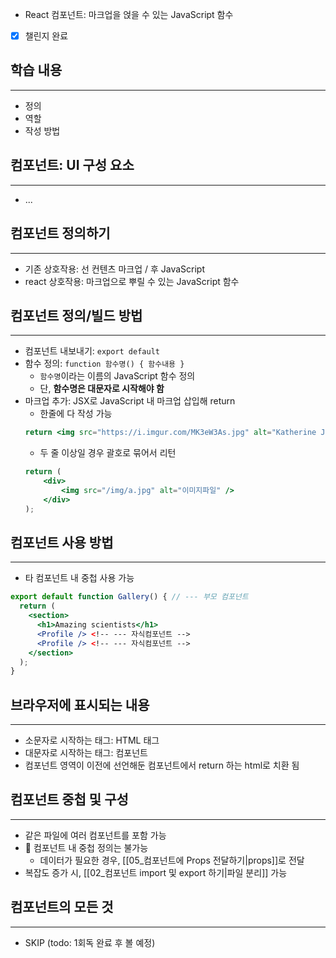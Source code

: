 - React 컴포넌트: 마크업을 얹을 수 있는 JavaScript 함수
- [x] 챌린지 완료


## 학습 내용
---
- 정의
- 역할
- 작성 방법


## 컴포넌트: UI 구성 요소
---
- ...


##  컴포넌트 정의하기
--- 
- 기존 상호작용: 선 컨텐츠 마크업 / 후 JavaScript 
- react 상호작용: 마크업으로 뿌릴 수 있는 JavaScript 함수


## 컴포넌트 정의/빌드 방법
---
- 컴포넌트 내보내기: `export default`
- 함수 정의: `function 함수명() { 함수내용 }`
	- `함수명`이라는 이름의 JavaScript 함수 정의
	- 단, **함수명은 대문자로 시작해야 함**
- 마크업 추가: JSX로 JavaScript 내 마크업 삽입해 return
	- 한줄에 다 작성 가능
	```jsx
	return <img src="https://i.imgur.com/MK3eW3As.jpg" alt="Katherine Johnson" />;
	```
	- 두 줄 이상일 경우 괄호로 묶어서 리턴
	```jsx
	return (  
		<div>  
			<img src="/img/a.jpg" alt="이미지파일" />  
		</div>  
	);
	```


## 컴포넌트 사용 방법
---
- 타 컴포넌트 내 중첩 사용 가능
```jsx
export default function Gallery() { // --- 부모 컴포넌트
  return (
    <section>
      <h1>Amazing scientists</h1>
      <Profile /> <!-- --- 자식컴포넌트 -->
      <Profile /> <!-- --- 자식컴포넌트 -->
    </section>
  );
}
```


## 브라우저에 표시되는 내용
---
- 소문자로 시작하는 태그: HTML 태그
- 대문자로 시작하는 태그: 컴포넌트
- 컴포넌트 영역이 이전에 선언해둔 컴포넌트에서 return 하는 html로 치환 됨


## 컴포넌트 중첩 및 구성
---
- 같은 파일에 여러 컴포넌트를 포함 가능
- 🚨 컴포넌트 내 중첩 정의는 불가능
	- 데이터가 필요한 경우, [[05_컴포넌트에 Props 전달하기|props]]로 전달
- 복잡도 증가 시, [[02_컴포넌트 import 및 export 하기|파일 분리]] 가능 


## 컴포넌트의 모든 것
---
- SKIP (todo: 1회독 완료 후 볼 예정)

